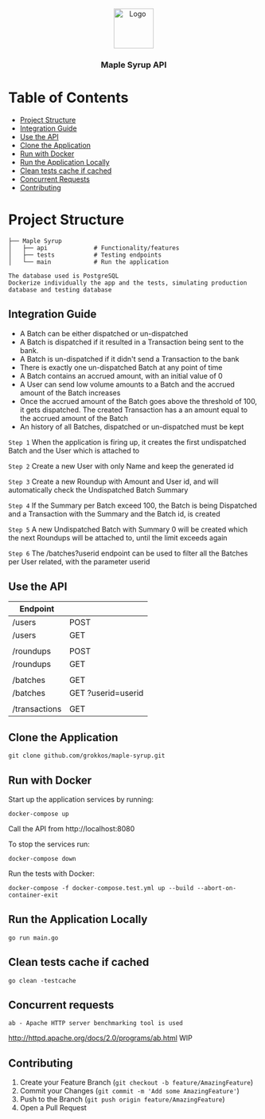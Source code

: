 <br />
<p align="center">
  <a href="https://github.com/gerokkos/clerk">
    <img src="https://i.ibb.co/pZvbmrs/901de892-68c5-44a2-9810-2dc6b9498931-200x200.png" alt="Logo" width="80" height="80">
  </a>
  <h3 align="center">Maple Syrup API</h3>
</p>

# Table of Contents

* [Project Structure](#project-structure)
* [Integration Guide ](#integration-guid)
* [Use the API](#use-the-api)
* [Clone the Application](#clone-the-application)
* [Run with Docker](#run-with-docker)
* [Run the Application Locally](#run-the-application-locally)
* [Clean tests cache if cached](#clean-tests-cache-if-cached)
* [Concurrent Requests](#concurrent-requests)
* [Contributing](#contributing)





# Project Structure


    ├── Maple Syrup                    
    │   ├── api             # Functionality/features
    │   ├── tests           # Testing endpoints  
    │   └── main            # Run the application

    The database used is PostgreSQL
    Dockerize individually the app and the tests, simulating production database and testing database



## Integration Guide 

* A Batch can be either dispatched or un-dispatched
* A Batch is dispatched if it resulted in a Transaction being sent to the bank.
* A Batch is un-dispatched if it didn't send a Transaction to the bank
* There is exactly one un-dispatched Batch at any point of time
* A Batch contains an accrued amount, with an initial value of 0
* A User can send low volume amounts to a Batch and the accrued amount of the Batch increases
* Once the accrued amount of the Batch goes above the threshold of 100, it gets dispatched. The created Transaction has a an amount equal to the accrued  amount of the Batch
* An history of all Batches, dispatched or un-dispatched must be kept

``
Step 1
``
When the application is firing up, it creates the first undispatched Batch and the User which is attached to


``
Step 2
``
Create a new User with only Name and keep the generated id


``
Step 3
``
Create a new Roundup with Amount and User id, and will automatically check the Undispatched Batch Summary


``
Step 4
``
If the Summary per Batch exceed 100, the Batch is being Dispatched and a Transaction with the Summary and the Batch id, is created


``
Step 5
``
A new Undispatched Batch with Summary 0 will be created which the next Roundups will be attached to, until the limit exceeds again


``
Step 6
``
The /batches?userid endpoint can be used to filter all the Batches per User related, with the parameter userid


## Use the API

| Endpoint         |                              |   
| -------------    | -----------------------------|
| /users           | POST                         |
| /users           | GET                          |
|                  |                              |
| /roundups        | POST                         |
| /roundups        | GET                          |
|                  |                              |
| /batches         | GET                          |
| /batches         | GET ?userid=userid           |
|                  |                              |
| /transactions    | GET                          |





## Clone the Application

``
git clone github.com/grokkos/maple-syrup.git
``


## Run with Docker

Start up the application services by running:

``
docker-compose up
``

Call the API from http://localhost:8080


To stop the services run: 

``
docker-compose down
``


Run the tests with Docker:

``
docker-compose -f docker-compose.test.yml up --build --abort-on-container-exit
``




## Run the Application Locally


``
go run main.go
``


## Clean tests cache if cached


``
go clean -testcache
``

## Concurrent requests


``
ab - Apache HTTP server benchmarking tool is used 
``

http://httpd.apache.org/docs/2.0/programs/ab.html
WIP


## Contributing

1. Create your Feature Branch (`git checkout -b feature/AmazingFeature`)
3. Commit your Changes (`git commit -m 'Add some AmazingFeature'`)
4. Push to the Branch (`git push origin feature/AmazingFeature`)
5. Open a Pull Request
